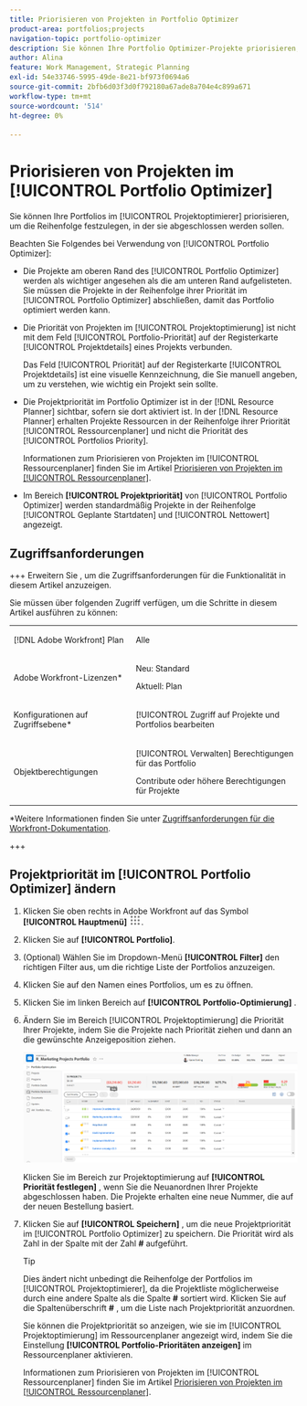 ```yaml
---
title: Priorisieren von Projekten in Portfolio Optimizer
product-area: portfolios;projects
navigation-topic: portfolio-optimizer
description: Sie können Ihre Portfolio Optimizer-Projekte priorisieren, um die Reihenfolge festzulegen, in der sie abgeschlossen werden sollen.
author: Alina
feature: Work Management, Strategic Planning
exl-id: 54e33746-5995-49de-8e21-bf973f0694a6
source-git-commit: 2bfb6d03f3d0f792180a67ade8a704e4c899a671
workflow-type: tm+mt
source-wordcount: '514'
ht-degree: 0%

---
```


# Priorisieren von Projekten im [!UICONTROL Portfolio Optimizer]

Sie können Ihre Portfolios im [!UICONTROL Projektoptimierer] priorisieren, um die Reihenfolge festzulegen, in der sie abgeschlossen werden sollen.

Beachten Sie Folgendes bei Verwendung von [!UICONTROL Portfolio Optimizer]:

* Die Projekte am oberen Rand des [!UICONTROL Portfolio Optimizer] werden als wichtiger angesehen als die am unteren Rand aufgelisteten. Sie müssen die Projekte in der Reihenfolge ihrer Priorität im [!UICONTROL Portfolio Optimizer] abschließen, damit das Portfolio optimiert werden kann.
* Die Priorität von Projekten im [!UICONTROL Projektoptimierung] ist nicht mit dem Feld [!UICONTROL Portfolio-Priorität] auf der Registerkarte [!UICONTROL Projektdetails] eines Projekts verbunden.

  Das Feld [!UICONTROL Priorität] auf der Registerkarte [!UICONTROL Projektdetails] ist eine visuelle Kennzeichnung, die Sie manuell angeben, um zu verstehen, wie wichtig ein Projekt sein sollte.

* Die Projektpriorität im Portfolio Optimizer ist in der [!DNL Resource Planner] sichtbar, sofern sie dort aktiviert ist. In der [!DNL Resource Planner] erhalten Projekte Ressourcen in der Reihenfolge ihrer Priorität [!UICONTROL Ressourcenplaner] und nicht die Priorität des [!UICONTROL Portfolios Priority].

  Informationen zum Priorisieren von Projekten im [!UICONTROL Ressourcenplaner] finden Sie im Artikel [Priorisieren von Projekten im [!UICONTROL Ressourcenplaner]](../../../resource-mgmt/resource-planning/prioritize-projects-resource-planner.md).

* Im Bereich **[!UICONTROL Projektpriorität]** von [!UICONTROL Portfolio Optimizer] werden standardmäßig Projekte in der Reihenfolge [!UICONTROL Geplante Startdaten] und [!UICONTROL Nettowert] angezeigt.

## Zugriffsanforderungen

+++ Erweitern Sie , um die Zugriffsanforderungen für die Funktionalität in diesem Artikel anzuzeigen.

Sie müssen über folgenden Zugriff verfügen, um die Schritte in diesem Artikel ausführen zu können:

<table style="table-layout:auto"> 
 <col> 
 <col> 
 <tbody> 
  <tr> 
   <td role="rowheader">[!DNL Adobe Workfront] Plan</td> 
   <td> <p>Alle </p> </td> 
  </tr> 
  <tr> 
   <td role="rowheader">Adobe Workfront-Lizenzen*</td> 
   <td> <p>Neu: Standard</p>
   <p>Aktuell: Plan</p> </td> 
  </tr> 
  <tr> 
   <td role="rowheader">Konfigurationen auf Zugriffsebene*</td> 
   <td> <p>[!UICONTROL Zugriff auf Projekte und Portfolios bearbeiten</p></td> 
  </tr> 
  <tr> 
   <td role="rowheader">Objektberechtigungen</td> 
   <td> <p>[!UICONTROL Verwalten] Berechtigungen für das Portfolio</p> <p>Contribute oder höhere Berechtigungen für Projekte</p>  </td> 
  </tr> 
 </tbody> 
</table>

*Weitere Informationen finden Sie unter [Zugriffsanforderungen für die Workfront-Dokumentation](/help/quicksilver/administration-and-setup/add-users/access-levels-and-object-permissions/access-level-requirements-in-documentation.md).

+++

## Projektpriorität im [!UICONTROL Portfolio Optimizer] ändern

1. Klicken Sie oben rechts in Adobe Workfront auf das Symbol **[!UICONTROL Hauptmenü]** ![](assets/main-menu-icon.png).

1. Klicken Sie auf **[!UICONTROL Portfolio]**.
1. (Optional) Wählen Sie im Dropdown-Menü **[!UICONTROL Filter]** den richtigen Filter aus, um die richtige Liste der Portfolios anzuzeigen.
1. Klicken Sie auf den Namen eines Portfolios, um es zu öffnen.
1. Klicken Sie im linken Bereich auf **[!UICONTROL Portfolio-Optimierung]** .
1. Ändern Sie im Bereich [!UICONTROL Projektoptimierung] die Priorität Ihrer Projekte, indem Sie die Projekte nach Priorität ziehen und dann an die gewünschte Anzeigeposition ziehen.

   ![](assets/portfolio-optimizer-with-projects-nwe-350x89.png)

   Klicken Sie im Bereich zur Projektoptimierung auf **[!UICONTROL Priorität festlegen]** , wenn Sie die Neuanordnen Ihrer Projekte abgeschlossen haben. Die Projekte erhalten eine neue Nummer, die auf der neuen Bestellung basiert.

1. Klicken Sie auf **[!UICONTROL Speichern]** , um die neue Projektpriorität im [!UICONTROL Portfolio Optimizer] zu speichern. Die Priorität wird als Zahl in der Spalte mit der Zahl **#** aufgeführt.

   >[!TIP]
   >
   >Dies ändert nicht unbedingt die Reihenfolge der Portfolios im [!UICONTROL Projektoptimierer], da die Projektliste möglicherweise durch eine andere Spalte als die Spalte **#** sortiert wird. Klicken Sie auf die Spaltenüberschrift **#** , um die Liste nach Projektpriorität anzuordnen.

   Sie können die Projektpriorität so anzeigen, wie sie im [!UICONTROL Projektoptimierung] im Ressourcenplaner angezeigt wird, indem Sie die Einstellung **[!UICONTROL Portfolio-Prioritäten anzeigen]** im Ressourcenplaner aktivieren.

   Informationen zum Priorisieren von Projekten im [!UICONTROL Ressourcenplaner] finden Sie im Artikel [Priorisieren von Projekten im [!UICONTROL Ressourcenplaner]](../../../resource-mgmt/resource-planning/prioritize-projects-resource-planner.md).
